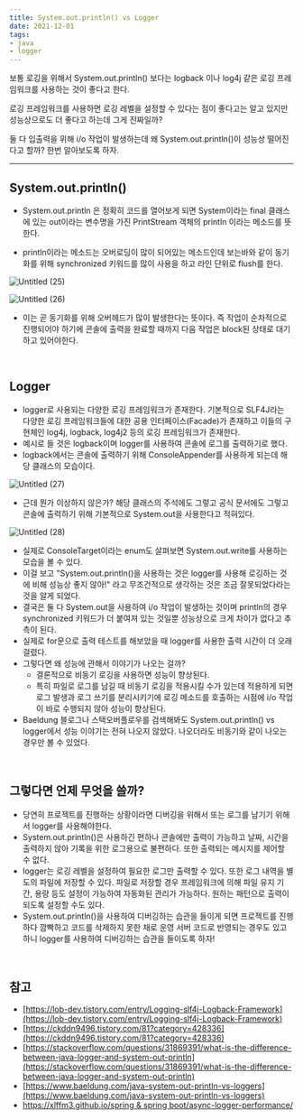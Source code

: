```yaml
---
title: System.out.println() vs Logger  
date: 2021-12-01  
tags:
- java
- logger
---
```


보통 로깅을 위해서 System.out.println() 보다는 logback 이나 log4j 같은 로깅 프레임워크를 사용하는 것이 좋다고 한다.

로깅 프레임워크를 사용하면 로깅 레벨을 설정할 수 있다는 점이 좋다고는 알고 있지만 성능상으로도 더 좋다고 하는데 그게 진짜일까?

둘 다 입출력을 위해 i/o 작업이 발생하는데 왜 System.out.println()이 성능상 떨어진다고 할까? 한번 알아보도록 하자.

---

## System.out.println()

- System.out.println 은 정확히 코드를 열어보게 되면
  System이라는 final 클래스에 있는 out이라는 변수명을 가진 PrintStream 객체의 println 이라는 메소드를 뜻한다.

- println이라는 메소드는 오버로딩이 많이 되어있는 메소드인데 보는바와 같이 동기화를 위해 synchronized 키워드를 많이 사용을 하고 라인 단위로 flush를 한다.

![Untitled (25)](https://user-images.githubusercontent.com/62014888/145754156-4426b0ec-dbb9-4acf-a5f5-8d28afa567ef.png)

![Untitled (26)](https://user-images.githubusercontent.com/62014888/145754160-44600f2a-2b96-4a21-ada3-90c3fa2843c6.png)

- 이는 곧 동기화를 위해 오버헤드가 많이 발생한다는 뜻이다.
  즉 작업이 순차적으로 진행되어야 하기에 콘솔에 출력을 완료할 때까지 다음 작업은 block된 상태로 대기하고 있어야한다.

<br/>

## Logger

- logger로 사용되는 다양한 로깅 프레임워크가 존재한다. 기본적으로 SLF4J라는 다양한 로깅 프레임워크들에 대한 공용 인터페이스(Facade)가 존재하고 이들의 구현체인 log4j, logback, log4j2 등의 로깅 프레임워크가 존재한다.
- 예시로 들 것은 logback이며 logger를 사용하여 콘솔에 로그를 출력하기로 했다.
- logback에서는 콘솔에 출력하기 위해 ConsoleAppender를 사용하게 되는데 해당 클래스의 모습이다.

![Untitled (27)](https://user-images.githubusercontent.com/62014888/145754208-5d07a394-f1a4-4aa7-bea1-7dc71fd8aa14.png)

- 근데 뭔가 이상하지 않은가? 해당 클래스의 주석에도 그렇고 공식 문서에도 그렇고 콘솔에 출력하기 위해 기본적으로 System.out을 사용한다고 적혀있다.

![Untitled (28)](https://user-images.githubusercontent.com/62014888/145754215-83bd9002-a633-4b34-bab1-0ccffccb7f1e.png)

- 실제로 ConsoleTarget이라는 enum도 살펴보면 System.out.write를 사용하는 모습을 볼 수 있다.
- 이걸 보고 "System.out.println()을 사용하는 것은 logger를 사용해 로깅하는 것에 비해 성능상 좋지 않아!" 라고 무조건적으로 생각하는 것은 조금 잘못되었다라는 것을 알게 되었다.
- 결국은 둘 다 System.out을 사용하여 i/o 작업이 발생하는 것이며 println의 경우 synchronized 키워드가 더 붙여져 있는 것일뿐 성능상으로 크게 차이가 없다고 추측이 된다.
- 실제로 for문으로 출력 테스트를 해보았을 때 logger를 사용한 출력 시간이 더 오래걸렸다.
- 그렇다면 왜 성능에 관해서 이야기가 나오는 걸까?
    - 결론적으로 비동기 로깅을 사용하면 성능이 향상된다.
    - 특히 파일로 로그를 남길 때 비동기 로깅을 적용시킬 수가 있는데 적용하게 되면 로그 발생과 로그 쓰기를 분리시키기에 로깅 메소드를 호출하는 시점에 i/o 작업이 바로 수행되지 않아 성능이 향상된다.
- Baeldung 블로그나 스택오버플로우를 검색해봐도 System.out.println() vs logger에서 성능 이야기는 전혀 나오지 않았다. 나오더라도 비동기와 같이 나오는 경우만 볼 수 있었다.

<br/>


## 그렇다면 언제 무엇을 쓸까?

- 당연히 프로젝트를 진행하는 상황이라면 디버깅을 위해서 또는 로그를 남기기 위해서 logger를 사용해야한다.
- System.out.println()은 사용하긴 편하나 콘솔에만 출력이 가능하고 날짜, 시간을 출력하지 않아 기록을 위한 로그용으로 불편하다.
  또한 출력되는 메시지를 제어할 수 없다.
- logger는 로깅 레벨을 설정하여 필요한 로그만 출력할 수 있다.
  또한 로그 내역을 별도의 파일에 저장할 수 있다. 파일로 저장할 경우 프레임워크에 의해 파일 유지 기간, 용량 등도 설정이 가능하여 자동화된 관리가 가능하다.
  원하는 패턴으로 출력이 되도록 설정할 수도 있다.
- System.out.println()을 사용하여 디버깅하는 습관을 들이게 되면 프로젝트를 진행하다 깜빡하고 코드를 삭제하지 못한 채로 운영 서버 코드로 반영되는 경우도 있고하니 logger를 사용하여 디버깅하는 습관을 들이도록 하자!

<br/>


## 참고

- [https://lob-dev.tistory.com/entry/Logging-slf4j-Logback-Framework](https://lob-dev.tistory.com/entry/Logging-slf4j-Logback-Framework)
- [https://ckddn9496.tistory.com/81?category=428336](https://ckddn9496.tistory.com/81?category=428336)
- [https://stackoverflow.com/questions/31869391/what-is-the-difference-between-java-logger-and-system-out-println](https://stackoverflow.com/questions/31869391/what-is-the-difference-between-java-logger-and-system-out-println)
- [https://www.baeldung.com/java-system-out-println-vs-loggers](https://www.baeldung.com/java-system-out-println-vs-loggers)
- [https://xlffm3.github.io/spring & spring boot/async-logger-performance/](https://xlffm3.github.io/spring%20&%20spring%20boot/async-logger-performance/)